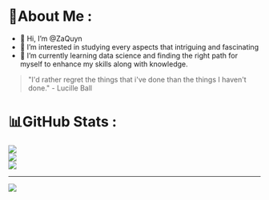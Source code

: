 # 💫About Me :
- 👋 Hi, I’m @ZaQuyn
- 👀 I’m interested in studying every aspects that intriguing and fascinating
- 🌱 I’m currently learning data science and finding the right path for myself to enhance my skills along with knowledge.

>"I'd rather regret the things that i've done than the things I haven't done." - Lucille Ball
# 📊GitHub Stats :
![](https://github-readme-stats.vercel.app/api?username=ZaQuyn&theme=tokyonight&hide_border=false&include_all_commits=false&count_private=false)<br/>
![](https://github-readme-streak-stats.herokuapp.com/?user=ZaQuyn&theme=tokyonight&hide_border=false)<br/>
![](https://github-readme-stats.vercel.app/api/top-langs/?username=ZaQuyn&theme=tokyonight&hide_border=false&include_all_commits=false&count_private=false&layout=compact)

---
[![](https://visitcount.itsvg.in/api?id=ZaQuyn&icon=0&color=0)](https://visitcount.itsvg.in)
